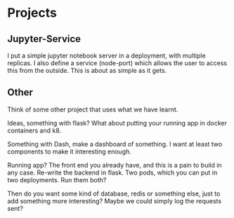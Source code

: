 # Projects

## Jupyter-Service

I put a simple jupyter notebook server in a deployment, with multiple replicas. I also define a service (node-port) which allows the user to access this from the outside. This is about as simple as it gets.

## Other

Think of some other project that uses what we have learnt.

Ideas, something with flask? What about putting your running app in docker containers and k8.

Something with Dash, make a dashboard of something. I want at least two components to make it interesting enough.

Running app? The front end you already have, and this is a pain to build in any case. Re-write the backend in flask. Two pods, which you can put in two deployments. Run them both?

Then do you want some kind of database, redis or something else, just to add something more interesting? Maybe we could simply log the requests sent?